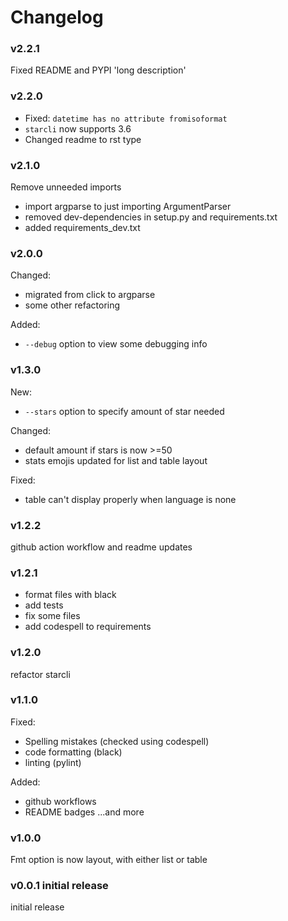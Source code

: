 # Changelog

### v2.2.1

Fixed README and PYPI 'long description'

### v2.2.0

* Fixed: `datetime has no attribute fromisoformat`
* `starcli` now supports 3.6
* Changed readme to rst type

### v2.1.0

Remove unneeded imports
* import argparse to just importing ArgumentParser
* removed dev-dependencies in setup.py and requirements.txt
* added requirements_dev.txt

### v2.0.0

Changed:
* migrated from click to argparse
* some other refactoring

Added:
* `--debug` option to view some debugging info

### v1.3.0

New:
* `--stars` option to specify amount of star needed

Changed:
* default amount if stars is now >=50
* stats emojis updated for list and table layout

Fixed:
* table can't display properly when language is none


### v1.2.2

github action workflow and readme updates


### v1.2.1

* format files with black
* add tests
* fix some files
* add codespell to requirements

### v1.2.0

refactor starcli

### v1.1.0
Fixed:

* Spelling mistakes (checked using codespell)
* code formatting (black)
* linting (pylint)

Added:
* github workflows
* README badges
...and more

### v1.0.0
Fmt option is now layout, with either list or table


### v0.0.1 initial release
initial release
